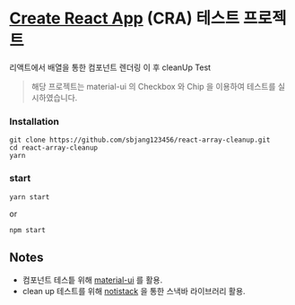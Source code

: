 # [Create React App](https://github.com/facebook/create-react-app) (CRA) 테스트 프로젝트 #

리액트에서 배열을 통한 컴포넌트 렌더링 이 후 cleanUp Test
> 해당 프로젝트는 material-ui 의 Checkbox 와 Chip 을 이용하여 테스트를 실시하였습니다. 
> 

### Installation
```
git clone https://github.com/sbjang123456/react-array-cleanup.git
cd react-array-cleanup
yarn
```
### start
```
yarn start
```
or
```
npm start
```

## Notes
* 컴포넌트 테스틑 위해 [material-ui](https://material-ui.com/) 를 활용.
* clean up 테스트를 위해 [notistack](https://iamhosseindhv.com/notistack) 을 통한 스낵바 라이브러리 활용.

